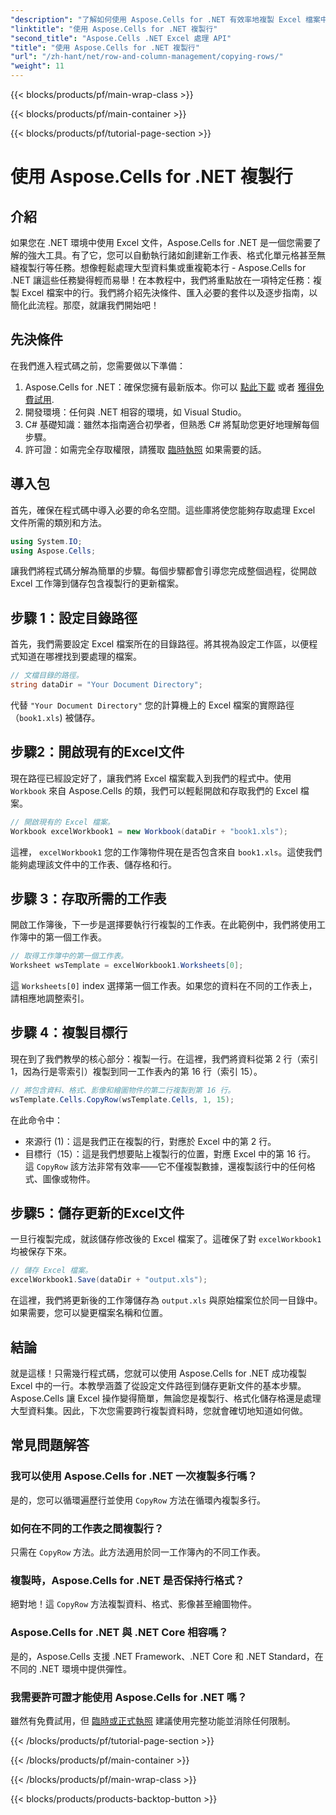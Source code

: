 ```yaml
---
"description": "了解如何使用 Aspose.Cells for .NET 有效率地複製 Excel 檔案中的行。本逐步指南簡化了行複製以滿足您的資料管理需求。"
"linktitle": "使用 Aspose.Cells for .NET 複製行"
"second_title": "Aspose.Cells .NET Excel 處理 API"
"title": "使用 Aspose.Cells for .NET 複製行"
"url": "/zh-hant/net/row-and-column-management/copying-rows/"
"weight": 11
---
```


{{< blocks/products/pf/main-wrap-class >}}

{{< blocks/products/pf/main-container >}}

{{< blocks/products/pf/tutorial-page-section >}}

# 使用 Aspose.Cells for .NET 複製行

## 介紹
如果您在 .NET 環境中使用 Excel 文件，Aspose.Cells for .NET 是一個您需要了解的強大工具。有了它，您可以自動執行諸如創建新工作表、格式化單元格甚至無縫複製行等任務。想像輕鬆處理大型資料集或重複範本行 - Aspose.Cells for .NET 讓這些任務變得輕而易舉！在本教程中，我們將重點放在一項特定任務：複製 Excel 檔案中的行。我們將介紹先決條件、匯入必要的套件以及逐步指南，以簡化此流程。那麼，就讓我們開始吧！
## 先決條件
在我們進入程式碼之前，您需要做以下準備：
1. Aspose.Cells for .NET：確保您擁有最新版本。你可以 [點此下載](https://releases.aspose.com/cells/net/) 或者 [獲得免費試用](https://releases。aspose.com/).
2. 開發環境：任何與 .NET 相容的環境，如 Visual Studio。
3. C# 基礎知識：雖然本指南適合初學者，但熟悉 C# 將幫助您更好地理解每個步驟。
4. 許可證：如需完全存取權限，請獲取 [臨時執照](https://purchase.aspose.com/temporary-license/) 如果需要的話。
## 導入包
首先，確保在程式碼中導入必要的命名空間。這些庫將使您能夠存取處理 Excel 文件所需的類別和方法。
```csharp
using System.IO;
using Aspose.Cells;
```
讓我們將程式碼分解為簡單的步驟。每個步驟都會引導您完成整個過程，從開啟 Excel 工作簿到儲存包含複製行的更新檔案。
## 步驟 1：設定目錄路徑
首先，我們需要設定 Excel 檔案所在的目錄路徑。將其視為設定工作區，以便程式知道在哪裡找到要處理的檔案。
```csharp
// 文檔目錄的路徑。
string dataDir = "Your Document Directory";
```
代替 `"Your Document Directory"` 您的計算機上的 Excel 檔案的實際路徑（`book1.xls`) 被儲存。
## 步驟2：開啟現有的Excel文件
現在路徑已經設定好了，讓我們將 Excel 檔案載入到我們的程式中。使用 `Workbook` 來自 Aspose.Cells 的類，我們可以輕鬆開啟和存取我們的 Excel 檔案。
```csharp
// 開啟現有的 Excel 檔案。
Workbook excelWorkbook1 = new Workbook(dataDir + "book1.xls");
```
這裡， `excelWorkbook1` 您的工作簿物件現在是否包含來自 `book1.xls`。這使我們能夠處理該文件中的工作表、儲存格和行。
## 步驟 3：存取所需的工作表
開啟工作簿後，下一步是選擇要執行行複製的工作表。在此範例中，我們將使用工作簿中的第一個工作表。
```csharp
// 取得工作簿中的第一個工作表。
Worksheet wsTemplate = excelWorkbook1.Worksheets[0];
```
這 `Worksheets[0]` index 選擇第一個工作表。如果您的資料在不同的工作表上，請相應地調整索引。
## 步驟 4：複製目標行
現在到了我們教學的核心部分：複製一行。在這裡，我們將資料從第 2 行（索引 1，因為行是零索引）複製到同一工作表內的第 16 行（索引 15）。
```csharp
// 將包含資料、格式、影像和繪圖物件的第二行複製到第 16 行。
wsTemplate.Cells.CopyRow(wsTemplate.Cells, 1, 15);
```
在此命令中：
- 來源行 (1)：這是我們正在複製的行，對應於 Excel 中的第 2 行。
- 目標行（15）：這是我們想要貼上複製行的位置，對應 Excel 中的第 16 行。
這 `CopyRow` 該方法非常有效率——它不僅複製數據，還複製該行中的任何格式、圖像或物件。
## 步驟5：儲存更新的Excel文件
一旦行複製完成，就該儲存修改後的 Excel 檔案了。這確保了對 `excelWorkbook1` 均被保存下來。
```csharp
// 儲存 Excel 檔案。
excelWorkbook1.Save(dataDir + "output.xls");
```
在這裡，我們將更新後的工作簿儲存為 `output.xls` 與原始檔案位於同一目錄中。如果需要，您可以變更檔案名稱和位置。
## 結論
就是這樣！只需幾行程式碼，您就可以使用 Aspose.Cells for .NET 成功複製 Excel 中的一行。本教學涵蓋了從設定文件路徑到儲存更新文件的基本步驟。 Aspose.Cells 讓 Excel 操作變得簡單，無論您是複製行、格式化儲存格還是處理大型資料集。因此，下次您需要跨行複製資料時，您就會確切地知道如何做。
## 常見問題解答
### 我可以使用 Aspose.Cells for .NET 一次複製多行嗎？  
是的，您可以循環遍歷行並使用 `CopyRow` 方法在循環內複製多行。
### 如何在不同的工作表之間複製行？  
只需在 `CopyRow` 方法。此方法適用於同一工作簿內的不同工作表。
### 複製時，Aspose.Cells for .NET 是否保持行格式？  
絕對地！這 `CopyRow` 方法複製資料、格式、影像甚至繪圖物件。
### Aspose.Cells for .NET 與 .NET Core 相容嗎？  
是的，Aspose.Cells 支援 .NET Framework、.NET Core 和 .NET Standard，在不同的 .NET 環境中提供彈性。
### 我需要許可證才能使用 Aspose.Cells for .NET 嗎？  
雖然有免費試用，但 [臨時或正式執照](https://purchase.aspose.com/buy) 建議使用完整功能並消除任何限制。

{{< /blocks/products/pf/tutorial-page-section >}}

{{< /blocks/products/pf/main-container >}}

{{< /blocks/products/pf/main-wrap-class >}}

{{< blocks/products/products-backtop-button >}}